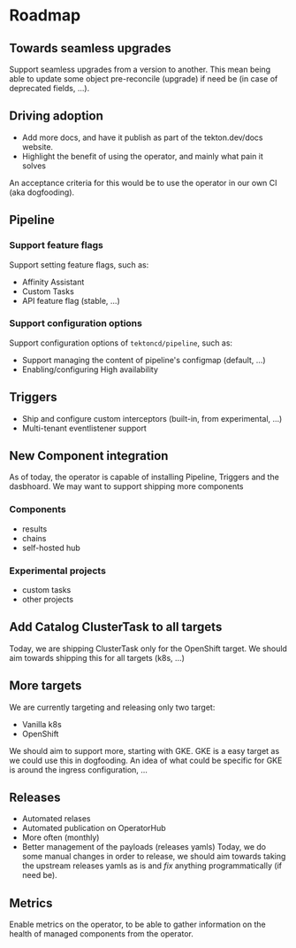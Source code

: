 # Roadmap

## Towards seamless upgrades

Support seamless upgrades from a version to another. This mean being
able to update some object pre-reconcile (upgrade) if need be (in case
of deprecated fields, …).

## Driving adoption

- Add more docs, and have it publish as part of the tekton.dev/docs
  website.
- Highlight the benefit of using the operator, and mainly what pain it
  solves

An acceptance criteria for this would be to use the operator in our
own CI (aka dogfooding).

## Pipeline

### Support feature flags

Support setting feature flags, such as:

- Affinity Assistant
- Custom Tasks
- API feature flag (stable, …)

### Support configuration options

Support configuration options of `tektoncd/pipeline`, such as:

- Support managing the content of pipeline's configmap (default, …)
- Enabling/configuring High availability

## Triggers

- Ship and configure custom interceptors (built-in, from experimental,
  …)
- Multi-tenant eventlistener support

## New Component integration

As of today, the operator is capable of installing Pipeline, Triggers
and the dasbhoard. We may want to support shipping more components

### Components

- results
- chains
- self-hosted hub

### Experimental projects

- custom tasks
- other projects

## Add Catalog ClusterTask to all targets

Today, we are shipping ClusterTask only for the OpenShift target. We
should aim towards shipping this for all targets (k8s, …)

## More targets

We are currently targeting and releasing only two target:
- Vanilla k8s
- OpenShift

We should aim to support more, starting with GKE. GKE is a easy target
as we could use this in dogfooding. An idea of what could be specific
for GKE is around the ingress configuration, …

## Releases

- Automated relases
- Automated publication on OperatorHub
- More often (monthly)
- Better management of the payloads (releases yamls)
  Today, we do some manual changes in order to release, we should aim
  towards taking the upstream releases yamls as is and *fix* anything
  programmatically (if need be).

## Metrics

Enable metrics on the operator, to be able to gather information on
the health of managed components from the operator.
